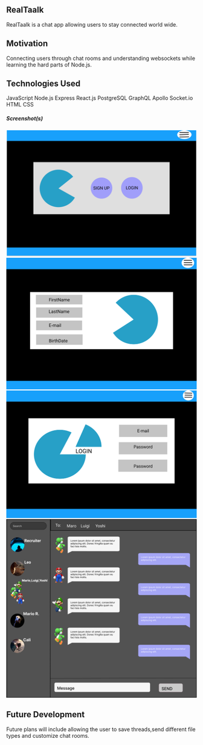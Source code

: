 ## RealTaalk

RealTaalk is a chat app allowing users to stay connected world wide.

## Motivation

Connecting users through chat rooms and understanding websockets while learning the hard parts of Node.js.

## Technologies Used

JavaScript
Node.js
Express
React.js
PostgreSQL
GraphQL
Apollo
Socket.io
HTML
CSS

##### Screenshot(s)

![LandingPage](images/DesktopLandingSketch.svg)
![Signup](images/Desktop-SignUp.svg)
![Login](images/LOGINPAGE.svg)
![Messages](images/MessageBoard.png)

## Future Development

Future plans will include allowing the user to save threads,send different file types and customize chat rooms.
